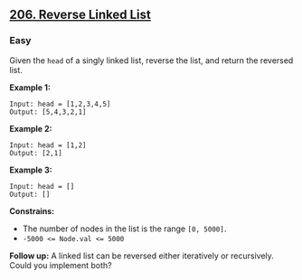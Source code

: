 ## [206. Reverse Linked List](https://leetcode.com/problems/reverse-linked-list/description/)

### Easy

Given the `head` of a singly linked list, reverse the list, and return the reversed list.


**Example 1:**  

```
Input: head = [1,2,3,4,5]
Output: [5,4,3,2,1]
```


**Example 2:**  

```
Input: head = [1,2]
Output: [2,1]
```


**Example 3:**  

```
Input: head = []
Output: []
```


**Constrains:**  

* The number of nodes in the list is the range `[0, 5000]`.
* `-5000 <= Node.val <= 5000`
 

**Follow up:** A linked list can be reversed either iteratively or recursively. Could you implement both?